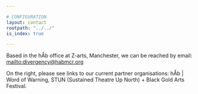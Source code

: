 ```yaml
---

# CONFIGURATION
layout: contact
rootpath: "../../"
is_index: true

---
```

Based in the hÅb office at Z-arts, Manchester, we can be reached by email: <mailto:divergency@habmcr.org>        
        
On the right, please see links to our current partner organisations: hÅb | Word of Warning, STUN (Sustained Theatre Up North) + Black Gold Arts Festival.        
